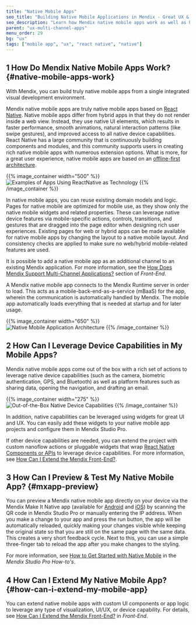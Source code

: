 ```yaml
---
title: "Native Mobile Apps"
seo_title: "Building Native Mobile Applications in Mendix - Great UX & Leverage of Device Functionality"
seo_description: "Learn how Mendix native mobile apps work as well as how to create great UX, leverage device capabilities, publish, test, and update applications."
parent: "ux-multi-channel-apps"
menu_order: 29
bg: "ux"
tags: ["mobile app", "ux", "react native", "native"]
---
```


## 1 How Do Mendix Native Mobile Apps Work? {#native-mobile-apps-work}

With Mendix, you can build truly native mobile apps from a single integrated visual development environment.

Mendix native mobile apps are truly native mobile apps based on [React Native](https://facebook.github.io/react-native/). Native mobile apps differ from hybrid apps in that they do not render inside a web view. Instead, they use native UI elements, which results in faster performance, smooth animations, natural interaction patterns (like swipe gestures), and improved access to all native device capabilities. React Native has a large community that is continuously building components and modules, and this community supports users in creating rich native mobile apps with numerous extension options. What is more, for a great user experience, native mobile apps are based on an [offline-first architecture](offline-apps).

{{% image_container width="500" %}}
![Examples of Apps Using ReactNative as Technology](attachments/reactnative_showcases.png)
{{% /image_container %}}

In native mobile apps, you can reuse existing domain models and logic. Pages for native mobile are optimized for mobile use, as they show only the native mobile widgets and related properties. These can leverage native device features via mobile-specific actions, controls, transitions, and gestures that are dragged into the page editor when designing rich user experiences. Existing pages for web or hybrid apps can be made available for native mobile apps by changing the layout to a native mobile layout. And consistency checks are applied to make sure no web/hybrid mobile-related features are used.

It is possible to add a native mobile app as an additional channel to an existing Mendix application. For more information, see the [How Does Mendix Support Multi-Channel Applications?](front-end#support-multi-channel) section of *Front-End*.

A Mendix native mobile app connects to the Mendix Runtime server in order to load. This acts as a mobile-back-end-as-a-service (mBaaS) for the app, wherein the communication is automatically handled by Mendix. The mobile app automatically loads everything that is needed at startup and for later usage.

{{% image_container width="650" %}}
![Native Mobile Application Architecture](attachments/native-mobile-architecture.png)
{{% /image_container %}}

## 2 How Can I Leverage Device Capabilities in My Mobile Apps?

Mendix native mobile apps come out of the box with a rich set of actions to leverage native device capabilities (such as the camera, biometric authentication, GPS, and Bluetooth) as well as platform features such as sharing data, opening the navigation, and drafting an email. 

{{% image_container width="275" %}}
![Out-of-the-Box Native Device Capabilities](attachments/native-actions.png)
{{% /image_container %}}

In addition, native capabilities can be leveraged using widgets for great UI and UX. You can easily add these widgets to your native mobile app projects and configure them in Mendix Studio Pro. 

If other device capabilities are needed, you can extend the project with custom nanoflow actions or pluggable widgets that wrap [React Native Components or APIs](https://facebook.github.io/react-native/docs/components-and-apis.html) to leverage device capabilities. For more information, see [How Can I Extend the Mendix Front-End?](front-end#extend).

## 3 How Can I Preview & Test My Native Mobile App? {#mxapp-preview}

You can preview a Mendix native mobile app directly on your device via the Mendix Make It Native app (available for [Android](https://play.google.com/store/apps/details?id=com.mendix.developerapp) and [iOS](https://apps.apple.com/us/app/make-it-native/id1334081181)) by scanning the QR code in Mendix Studio Pro or manually entering the IP address. When you make a change to your app and press the run button, the app will be automatically reloaded, quickly making your changes visible while keeping the original state so that you are still on the same page with the same data. This creates a very short feedback cycle. Next to this, you can use a simple three-finger tab to reload the app after you make changes to the styling.

For more information, see [How to Get Started with Native Mobile](https://docs.mendix.com/howto/mobile/getting-started-with-native-mobile) in the *Mendix Studio Pro How-to's*.

## 4 How Can I Extend My Native Mobile App? {#how-can-i-extend-my-mobile-app}

You can extend native mobile apps with custom UI components or app logic to leverage any type of visualization, UI/UX, or device capability. For details, see [How Can I Extend the Mendix Front-End?](front-end#extend) in *Front-End*. 
